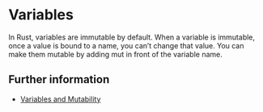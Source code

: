# Variables
 
In Rust, variables are immutable by default.
When a variable is immutable, once a value is bound to a name, you can’t change that value.
You can make them mutable by adding mut in front of the variable name.

## Further information

- [Variables and Mutability](https://doc.rust-lang.org/book/ch03-01-variables-and-mutability.html)
